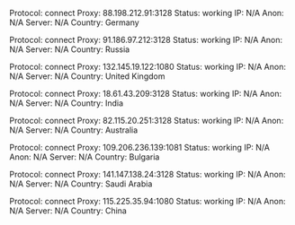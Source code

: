 Protocol: connect
Proxy: 88.198.212.91:3128
Status: working
IP: N/A
Anon: N/A
Server: N/A
Country: Germany

Protocol: connect
Proxy: 91.186.97.212:3128
Status: working
IP: N/A
Anon: N/A
Server: N/A
Country: Russia

Protocol: connect
Proxy: 132.145.19.122:1080
Status: working
IP: N/A
Anon: N/A
Server: N/A
Country: United Kingdom

Protocol: connect
Proxy: 18.61.43.209:3128
Status: working
IP: N/A
Anon: N/A
Server: N/A
Country: India

Protocol: connect
Proxy: 82.115.20.251:3128
Status: working
IP: N/A
Anon: N/A
Server: N/A
Country: Australia

Protocol: connect
Proxy: 109.206.236.139:1081
Status: working
IP: N/A
Anon: N/A
Server: N/A
Country: Bulgaria

Protocol: connect
Proxy: 141.147.138.24:3128
Status: working
IP: N/A
Anon: N/A
Server: N/A
Country: Saudi Arabia

Protocol: connect
Proxy: 115.225.35.94:1080
Status: working
IP: N/A
Anon: N/A
Server: N/A
Country: China

